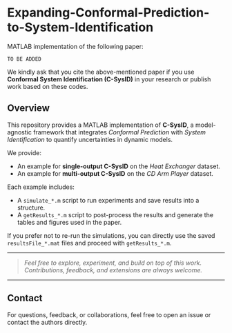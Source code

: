 # Expanding-Conformal-Prediction-to-System-Identification
MATLAB implementation of the following paper:

```text
TO BE ADDED
```

We kindly ask that you cite the above-mentioned paper if you use **Conformal System Identification (C-SysID)** in your research or publish work based on these codes.

## Overview

This repository provides a MATLAB implementation of **C-SysID**, a model-agnostic framework that integrates *Conformal Prediction* with *System Identification* to quantify uncertainties in dynamic models.

We provide:
- An example for **single-output C-SysID** on the *Heat Exchanger* dataset.
- An example for **multi-output C-SysID** on the *CD Arm Player* dataset.

Each example includes:
- A `simulate_*.m` script to run experiments and save results into a structure.
- A `getResults_*.m` script to post-process the results and generate the tables and figures used in the paper.

If you prefer not to re-run the simulations, you can directly use the saved `resultsFile_*.mat` files and proceed with `getResults_*.m`.

---

> *Feel free to explore, experiment, and build on top of this work. Contributions, feedback, and extensions are always welcome.*

---

## Contact

For questions, feedback, or collaborations, feel free to open an issue or contact the authors directly.
